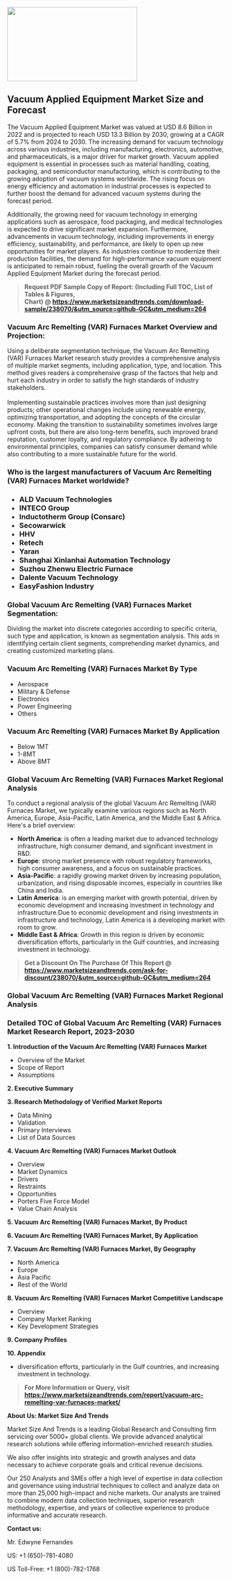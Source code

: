 <p><img class="alignnone size-medium wp-image-20088" src="https://ffe5etoiles.com/wp-content/uploads/2024/12/MST1-300x171.png" alt="" width="300" height="171" /></p><h2>Vacuum Applied Equipment Market Size and Forecast</h2><p>The Vacuum Applied Equipment Market was valued at USD 8.6 Billion in 2022 and is projected to reach USD 13.3 Billion by 2030, growing at a CAGR of 5.7% from 2024 to 2030. The increasing demand for vacuum technology across various industries, including manufacturing, electronics, automotive, and pharmaceuticals, is a major driver for market growth. Vacuum applied equipment is essential in processes such as material handling, coating, packaging, and semiconductor manufacturing, which is contributing to the growing adoption of vacuum systems worldwide. The rising focus on energy efficiency and automation in industrial processes is expected to further boost the demand for advanced vacuum systems during the forecast period.</p><p>Additionally, the growing need for vacuum technology in emerging applications such as aerospace, food packaging, and medical technologies is expected to drive significant market expansion. Furthermore, advancements in vacuum technology, including improvements in energy efficiency, sustainability, and performance, are likely to open up new opportunities for market players. As industries continue to modernize their production facilities, the demand for high-performance vacuum equipment is anticipated to remain robust, fueling the overall growth of the Vacuum Applied Equipment Market during the forecast period.</p></p><blockquote id="" class=""><strong>Request PDF Sample Copy of Report: (Including Full TOC, List of Tables &amp; Figures, Chart)&nbsp;@&nbsp;<strong><a href="https://www.marketsizeandtrends.com/download-sample/238070/&utm_source=github-GC&utm_medium=264" target="_blank">https://www.marketsizeandtrends.com/download-sample/238070/&utm_source=github-GC&utm_medium=264</a></strong></strong></blockquote><h3 id="" class="">Vacuum Arc Remelting (VAR) Furnaces Market&nbsp;Overview and Projection:</h3><p id="" class="">Using a deliberate segmentation technique, the Vacuum Arc Remelting (VAR) Furnaces Market research study provides a comprehensive analysis of multiple market segments, including application, type, and location. This method gives readers a comprehensive grasp of the factors that help and hurt each industry in order to satisfy the high standards of industry stakeholders. <br /> <br />Implementing sustainable practices involves more than just designing products; other operational changes include using renewable energy, optimizing transportation, and adopting the concepts of the circular economy. Making the transition to sustainability sometimes involves large upfront costs, but there are also long-term benefits, such improved brand reputation, customer loyalty, and regulatory compliance. By adhering to environmental principles, companies can satisfy consumer demand while also contributing to a more sustainable future for the world.</p><h3 id="" class="">Who is the largest manufacturers of&nbsp;Vacuum Arc Remelting (VAR) Furnaces Market worldwide?</h3><h3 class=""><p><ul><li>ALD Vacuum Technologies </li><li> INTECO Group </li><li> Inductotherm Group (Consarc) </li><li> Secowarwick </li><li> HHV </li><li> Retech </li><li> Yaran </li><li> Shanghai Xinlanhai Automation Technology </li><li> Suzhou Zhenwu Electric Furnace </li><li> Dalente Vacuum Technology </li><li> EasyFashion Industry</li></ul></p></h3><h3 id="" class="">Global&nbsp;Vacuum Arc Remelting (VAR) Furnaces Market Segmentation:</h3><p id="" class="">Dividing the market into discrete categories according to specific criteria, such type and application, is known as segmentation analysis. This aids in identifying certain client segments, comprehending market dynamics, and creating customized marketing plans.</p><h3 id="" class="">Vacuum Arc Remelting (VAR) Furnaces Market&nbsp;By Type</h3><p><p><ul><li>Aerospace</li><li> Military & Defense</li><li> Electronics</li><li> Power Engineering</li><li> Others</p></li></ul></p></p><h3 id="" class="">Vacuum Arc Remelting (VAR) Furnaces Market&nbsp;By Application</h3><p class=""><p><ul><li>Below 1MT</li><li> 1-8MT</li><li> Above 8MT</li></ul></p></p><h3 id="" class="">Global Vacuum Arc Remelting (VAR) Furnaces Market Regional Analysis</h3><p id="" class="">To conduct a regional analysis of the global Vacuum Arc Remelting (VAR) Furnaces Market, we typically examine various regions such as North America, Europe, Asia-Pacific, Latin America, and the Middle East &amp; Africa. Here's a brief overview:</p><ul><li><strong>North America</strong>: is often a leading market due to advanced technology infrastructure, high consumer demand, and significant investment in R&amp;D.</li><li><strong>Europe</strong>: strong market presence with robust regulatory frameworks, high consumer awareness, and a focus on sustainable practices.</li><li><strong>Asia-Pacific</strong>: a rapidly growing market driven by increasing population, urbanization, and rising disposable incomes, especially in countries like China and India.</li><li><strong>Latin America</strong>: is an emerging market with growth potential, driven by economic development and increasing investment in technology and infrastructure.Due to economic development and rising investments in infrastructure and technology, Latin America is a developing market with room to grow.</li><li><strong>Middle East &amp; Africa</strong>: Growth in this region is driven by economic diversification efforts, particularly in the Gulf countries, and increasing investment in technology.</li></ul><blockquote id="" class=""><strong>Get a Discount On The Purchase Of This Report @ <strong><a href="https://www.marketsizeandtrends.com/ask-for-discount/238070/&utm_source=github-GC&utm_medium=264" target="_blank">https://www.marketsizeandtrends.com/ask-for-discount/238070/&utm_source=github-GC&utm_medium=264</a></strong></strong></blockquote><h3 id="" class="">Global Vacuum Arc Remelting (VAR) Furnaces Market Regional Analysis</h3><h3 id="" class="">Detailed TOC of Global Vacuum Arc Remelting (VAR) Furnaces Market Research Report, 2023-2030</h3><p id="" class=""><strong>1. Introduction of the Vacuum Arc Remelting (VAR) Furnaces Market</strong></p><ul><li>Overview of the Market</li><li>Scope of Report</li><li>Assumptions</li></ul><p id="" class=""><strong>2. Executive Summary</strong></p><p id="" class=""><strong>3. Research Methodology of Verified Market Reports</strong></p><ul><li>Data Mining</li><li>Validation</li><li>Primary Interviews</li><li>List of Data Sources</li></ul><p id="" class=""><strong>4. Vacuum Arc Remelting (VAR) Furnaces Market Outlook</strong></p><ul><li>Overview</li><li>Market Dynamics</li><li>Drivers</li><li>Restraints</li><li>Opportunities</li><li>Porters Five Force Model</li><li>Value Chain Analysis</li></ul><p id="" class=""><strong>5. Vacuum Arc Remelting (VAR) Furnaces Market, By Product</strong></p><p id="" class=""><strong>6. Vacuum Arc Remelting (VAR) Furnaces Market, By Application</strong></p><p id="" class=""><strong>7. Vacuum Arc Remelting (VAR) Furnaces Market, By Geography</strong></p><ul><li>North America</li><li>Europe</li><li>Asia Pacific</li><li>Rest of the World</li></ul><p id="" class=""><strong>8. Vacuum Arc Remelting (VAR) Furnaces Market Competitive Landscape</strong></p><ul><li>Overview</li><li>Company Market Ranking</li><li>Key Development Strategies</li></ul><p id="" class=""><strong>9. Company Profiles</strong></p><p id="" class=""><strong>10. Appendix</strong></p><ul><li>diversification efforts, particularly in the Gulf countries, and increasing investment in technology.</li></ul><blockquote id="" class=""><strong>For More Information or Query, visit <strong><strong><a href="https://www.marketsizeandtrends.com/report/vacuum-arc-remelting-var-furnaces-market/" target="_blank">https://www.marketsizeandtrends.com/report/vacuum-arc-remelting-var-furnaces-market/</a></strong></strong></strong></blockquote><p id="" class=""><strong>About Us: Market Size And Trends</strong></p><p id="" class="">Market Size And Trends is a leading Global Research and Consulting firm servicing over 5000+ global clients. We provide advanced analytical research solutions while offering information-enriched research studies.</p><p id="" class="">We also offer insights into strategic and growth analyses and data necessary to achieve corporate goals and critical revenue decisions.</p><p id="" class="">Our 250 Analysts and SMEs offer a high level of expertise in data collection and governance using industrial techniques to collect and analyze data on more than 25,000 high-impact and niche markets. Our analysts are trained to combine modern data collection techniques, superior research methodology, expertise, and years of collective experience to produce informative and accurate research.</p><p id="" class=""><strong>Contact us:</strong></p><p id="" class="">Mr. Edwyne Fernandes</p><p id="" class="">US: +1 (650)-781-4080</p><p id="" class="">US Toll-Free: +1 (800)-782-1768</p>
